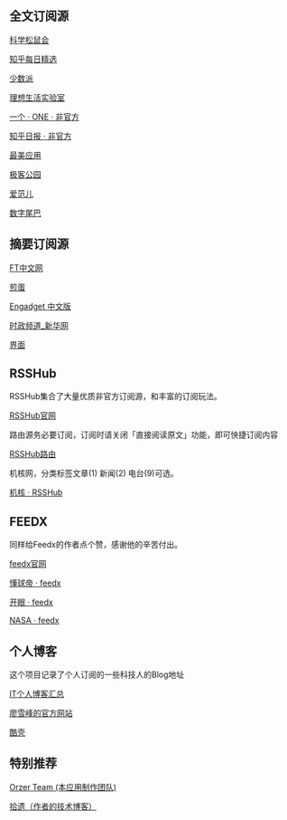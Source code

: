 
##  全文订阅源

[科学松鼠会](innerhttp://songshuhui.net/feed)

[知乎每日精选](innerhttps://www.zhihu.com/rss)

[少数派](innerhttp://sspai.com/feed)

[理想生活实验室](innerhttp://www.toodaylab.com/feed)

[一个 · ONE · 非官方](innerhttps://feedx.pw/rss/one.xml)

[知乎日报 · 非官方](innerhttps://feedx.pw/rss/zhihudaily.xml)

[最美应用](innerhttp://zuimeia.com/feed/)

[极客公园](innerhttp://www.geekpark.net/rss)

[爱范儿](innerhttp://www.ifanr.com/feed)

[数字尾巴](innerhttp://www.dgtle.com/rss/dgtle.xml)

## 摘要订阅源

[FT中文网](innerhttp://www.ftchinese.com/rss/feed)

[煎蛋](innerhttp://jandan.net/feed)

[Engadget 中文版](innerhttp://cn.engadget.com/rss.xml)

[时政频道_新华网](innerhttp://www.xinhuanet.com/politics/news_politics.xml)

[界面](innerhttp://a.jiemian.com/index.php?m=article&a=rss)

## RSSHub

RSSHub集合了大量优质非官方订阅源，和丰富的订阅玩法。

[RSSHub官网](innerwebhttps://docs.rsshub.app/)

路由源务必要订阅，订阅时请关闭「直接阅读原文」功能，即可快捷订阅内容

[RSSHub路由](innerhttps://rsshub.app/rsshub/rss)

机核网，分类标签文章(1)    新闻(2)    电台(9)可选。

[机核 · RSSHub](innerhttps://rsshub.app/gcores/category/1)

## FEEDX

同样给Feedx的作者点个赞，感谢他的辛苦付出。

[feedx官网](https://feedx.pw/)

[懂球帝 · feedx](innerhttps://feedx.pw/rss/dongqiudi.xml)

[开眼 · feedx](innerhttps://feedx.pw/rss/kaiyan.xml)

[NASA · feedx](innerhttps://feedx.pw/rss/nasa.xml)

## 个人博客

这个项目记录了个人订阅的一些科技人的Blog地址

[IT个人博客汇总 ](innerwebhttps://github.com/Gracker/Rss-IT/blob/master/README.md)

[廖雪峰的官方网站](innerhttps://www.liaoxuefeng.com/feed/articles)

[酷壳](innerhttps://coolshell.cn/feed)

## 特别推荐

[Orzer Team (本应用制作团队)](innerhttp://orzer.zhangzichuan.cn/atom.xml)

[拾遗（作者的技术博客）](innerhttps://www.zhangzichuan.cn/atom.xml)


